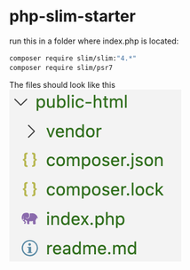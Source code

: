 # php-slim-starter

run this in a folder where index.php is located:
```bash
composer require slim/slim:"4.*"
composer require slim/psr7
```


The files should look like this
![files](screenshot.png)
